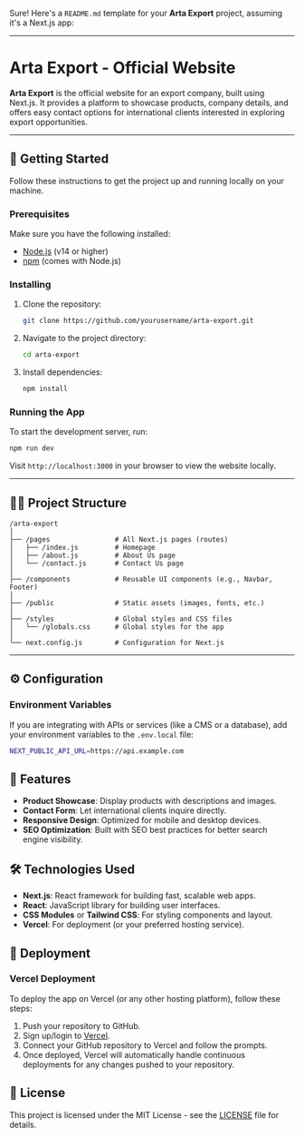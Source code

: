 Sure! Here's a `README.md` template for your **Arta Export** project, assuming it's a Next.js app:

---

# Arta Export - Official Website

**Arta Export** is the official website for an export company, built using Next.js. It provides a platform to showcase products, company details, and offers easy contact options for international clients interested in exploring export opportunities.

---

## 🚀 Getting Started

Follow these instructions to get the project up and running locally on your machine.

### Prerequisites

Make sure you have the following installed:
- [Node.js](https://nodejs.org/) (v14 or higher)
- [npm](https://www.npmjs.com/) (comes with Node.js)

### Installing

1. Clone the repository:

   ```bash
   git clone https://github.com/yourusername/arta-export.git
   ```

2. Navigate to the project directory:

   ```bash
   cd arta-export
   ```

3. Install dependencies:

   ```bash
   npm install
   ```

### Running the App

To start the development server, run:

```bash
npm run dev
```

Visit `http://localhost:3000` in your browser to view the website locally.

---

## 🧑‍💻 Project Structure

```
/arta-export
│
├── /pages                # All Next.js pages (routes)
│   ├── /index.js         # Homepage
│   ├── /about.js         # About Us page
│   └── /contact.js       # Contact Us page
│
├── /components           # Reusable UI components (e.g., Navbar, Footer)
│
├── /public               # Static assets (images, fonts, etc.)
│
├── /styles               # Global styles and CSS files
│   └── /globals.css      # Global styles for the app
│
└── next.config.js        # Configuration for Next.js
```

---

## ⚙️ Configuration

### Environment Variables

If you are integrating with APIs or services (like a CMS or a database), add your environment variables to the `.env.local` file:

```bash
NEXT_PUBLIC_API_URL=https://api.example.com
```



## 🎨 Features

- **Product Showcase**: Display products with descriptions and images.
- **Contact Form**: Let international clients inquire directly.
- **Responsive Design**: Optimized for mobile and desktop devices.
- **SEO Optimization**: Built with SEO best practices for better search engine visibility.



## 🛠 Technologies Used

- **Next.js**: React framework for building fast, scalable web apps.
- **React**: JavaScript library for building user interfaces.
- **CSS Modules** or **Tailwind CSS**: For styling components and layout.
- **Vercel**: For deployment (or your preferred hosting service).


## 🚢 Deployment

### Vercel Deployment

To deploy the app on Vercel (or any other hosting platform), follow these steps:

1. Push your repository to GitHub.
2. Sign up/login to [Vercel](https://vercel.com/).
3. Connect your GitHub repository to Vercel and follow the prompts.
4. Once deployed, Vercel will automatically handle continuous deployments for any changes pushed to your repository.



## 📝 License

This project is licensed under the MIT License - see the [LICENSE](LICENSE) file for details.
